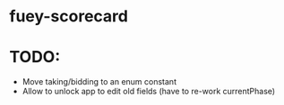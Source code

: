 # fuey-scorecard

# TODO:
* Move taking/bidding to an enum constant
* Allow to unlock app to edit old fields (have to re-work currentPhase)
